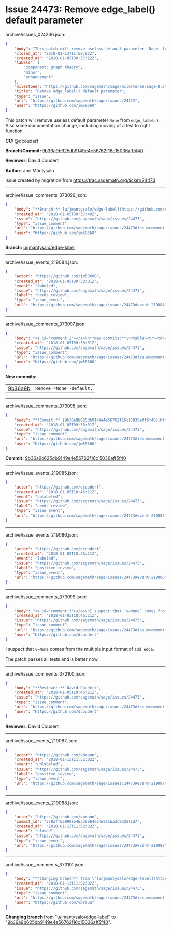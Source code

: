 # Issue 24473: Remove edge_label() default parameter

archive/issues_024236.json:
```json
{
    "body": "This patch will remove useless default parameter `None` from `edge_label()`. Also some documentation change, including moving of a test to right function.\n\n\n**CC:**  @dcoudert\n\n**Branch/Commit:** [9b36a9b625db9149e4e56762f16c15036aff5f40](https://github.com/sagemath/sagetrac-mirror/commit/9b36a9b625db9149e4e56762f16c15036aff5f40)\n\n**Reviewer:** David Coudert\n\n**Author:** Jori M\u00e4ntysalo\n\nIssue created by migration from https://trac.sagemath.org/ticket/24473\n\n",
    "closed_at": "2018-01-13T11:52:02Z",
    "created_at": "2018-01-05T09:37:22Z",
    "labels": [
        "component: graph theory",
        "minor",
        "enhancement"
    ],
    "milestone": "https://github.com/sagemath/sage/milestones/sage-8.2",
    "title": "Remove edge_label() default parameter",
    "type": "issue",
    "url": "https://github.com/sagemath/sage/issues/24473",
    "user": "https://github.com/jm58660"
}
```
This patch will remove useless default parameter `None` from `edge_label()`. Also some documentation change, including moving of a test to right function.


**CC:**  @dcoudert

**Branch/Commit:** [9b36a9b625db9149e4e56762f16c15036aff5f40](https://github.com/sagemath/sagetrac-mirror/commit/9b36a9b625db9149e4e56762f16c15036aff5f40)

**Reviewer:** David Coudert

**Author:** Jori Mäntysalo

Issue created by migration from https://trac.sagemath.org/ticket/24473





---

archive/issue_comments_373096.json:
```json
{
    "body": "**Branch:** [u/jmantysalo/edge-label](https://github.com/sagemath/sagetrac-mirror/tree/u/jmantysalo/edge-label)",
    "created_at": "2018-01-05T09:37:49Z",
    "issue": "https://github.com/sagemath/sage/issues/24473",
    "type": "issue_comment",
    "url": "https://github.com/sagemath/sage/issues/24473#issuecomment-373096",
    "user": "https://github.com/jm58660"
}
```

**Branch:** [u/jmantysalo/edge-label](https://github.com/sagemath/sagetrac-mirror/tree/u/jmantysalo/edge-label)



---

archive/issue_events_219084.json:
```json
{
    "actor": "https://github.com/jm58660",
    "created_at": "2018-01-05T09:38:01Z",
    "event": "labeled",
    "issue": "https://github.com/sagemath/sage/issues/24473",
    "label": "needs review",
    "type": "issue_event",
    "url": "https://github.com/sagemath/sage/issues/24473#event-219084"
}
```



---

archive/issue_comments_373097.json:
```json
{
    "body": "<a id='comment:2'></a>\n**New commits:**\n<table><tr><td><a href=\"https://github.com/sagemath/sagetrac-mirror/commit/9b36a9b625db9149e4e56762f16c15036aff5f40\">9b36a9b</a></td><td><code>Remove =None -default.</code></td></tr></table>\n",
    "created_at": "2018-01-05T09:38:01Z",
    "issue": "https://github.com/sagemath/sage/issues/24473",
    "type": "issue_comment",
    "url": "https://github.com/sagemath/sage/issues/24473#issuecomment-373097",
    "user": "https://github.com/jm58660"
}
```

<a id='comment:2'></a>
**New commits:**
<table><tr><td><a href="https://github.com/sagemath/sagetrac-mirror/commit/9b36a9b625db9149e4e56762f16c15036aff5f40">9b36a9b</a></td><td><code>Remove =None -default.</code></td></tr></table>




---

archive/issue_comments_373098.json:
```json
{
    "body": "**Commit:** [9b36a9b625db9149e4e56762f16c15036aff5f40](https://github.com/sagemath/sagetrac-mirror/commit/9b36a9b625db9149e4e56762f16c15036aff5f40)",
    "created_at": "2018-01-05T09:38:01Z",
    "issue": "https://github.com/sagemath/sage/issues/24473",
    "type": "issue_comment",
    "url": "https://github.com/sagemath/sage/issues/24473#issuecomment-373098",
    "user": "https://github.com/jm58660"
}
```

**Commit:** [9b36a9b625db9149e4e56762f16c15036aff5f40](https://github.com/sagemath/sagetrac-mirror/commit/9b36a9b625db9149e4e56762f16c15036aff5f40)



---

archive/issue_events_219085.json:
```json
{
    "actor": "https://github.com/dcoudert",
    "created_at": "2018-01-05T10:46:21Z",
    "event": "unlabeled",
    "issue": "https://github.com/sagemath/sage/issues/24473",
    "label": "needs review",
    "type": "issue_event",
    "url": "https://github.com/sagemath/sage/issues/24473#event-219085"
}
```



---

archive/issue_events_219086.json:
```json
{
    "actor": "https://github.com/dcoudert",
    "created_at": "2018-01-05T10:46:21Z",
    "event": "labeled",
    "issue": "https://github.com/sagemath/sage/issues/24473",
    "label": "positive review",
    "type": "issue_event",
    "url": "https://github.com/sagemath/sage/issues/24473#event-219086"
}
```



---

archive/issue_comments_373099.json:
```json
{
    "body": "<a id='comment:3'></a>\nI suspect that `v=None` comes from the multiple input format of `add_edge`.\n\nThe patch passes all tests and is better now.",
    "created_at": "2018-01-05T10:46:21Z",
    "issue": "https://github.com/sagemath/sage/issues/24473",
    "type": "issue_comment",
    "url": "https://github.com/sagemath/sage/issues/24473#issuecomment-373099",
    "user": "https://github.com/dcoudert"
}
```

<a id='comment:3'></a>
I suspect that `v=None` comes from the multiple input format of `add_edge`.

The patch passes all tests and is better now.



---

archive/issue_comments_373100.json:
```json
{
    "body": "**Reviewer:** David Coudert",
    "created_at": "2018-01-05T10:46:21Z",
    "issue": "https://github.com/sagemath/sage/issues/24473",
    "type": "issue_comment",
    "url": "https://github.com/sagemath/sage/issues/24473#issuecomment-373100",
    "user": "https://github.com/dcoudert"
}
```

**Reviewer:** David Coudert



---

archive/issue_events_219087.json:
```json
{
    "actor": "https://github.com/vbraun",
    "created_at": "2018-01-13T11:52:02Z",
    "event": "unlabeled",
    "issue": "https://github.com/sagemath/sage/issues/24473",
    "label": "positive review",
    "type": "issue_event",
    "url": "https://github.com/sagemath/sage/issues/24473#event-219087"
}
```



---

archive/issue_events_219088.json:
```json
{
    "actor": "https://github.com/vbraun",
    "commit_id": "378aff628908b46a36664e24e381ba3c932571d7",
    "created_at": "2018-01-13T11:52:02Z",
    "event": "closed",
    "issue": "https://github.com/sagemath/sage/issues/24473",
    "type": "issue_event",
    "url": "https://github.com/sagemath/sage/issues/24473#event-219088"
}
```



---

archive/issue_comments_373101.json:
```json
{
    "body": "**Changing branch** from \"[u/jmantysalo/edge-label](https://github.com/sagemath/sagetrac-mirror/tree/u/jmantysalo/edge-label)\" to \"[9b36a9b625db9149e4e56762f16c15036aff5f40](https://github.com/sagemath/sagetrac-mirror/commit/9b36a9b625db9149e4e56762f16c15036aff5f40)\".",
    "created_at": "2018-01-13T11:52:02Z",
    "issue": "https://github.com/sagemath/sage/issues/24473",
    "type": "issue_comment",
    "url": "https://github.com/sagemath/sage/issues/24473#issuecomment-373101",
    "user": "https://github.com/vbraun"
}
```

**Changing branch** from "[u/jmantysalo/edge-label](https://github.com/sagemath/sagetrac-mirror/tree/u/jmantysalo/edge-label)" to "[9b36a9b625db9149e4e56762f16c15036aff5f40](https://github.com/sagemath/sagetrac-mirror/commit/9b36a9b625db9149e4e56762f16c15036aff5f40)".
